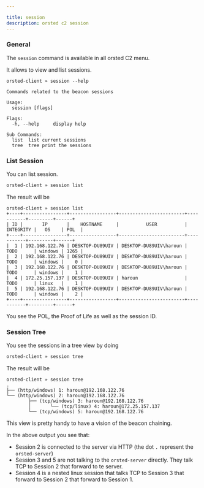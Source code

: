 ```yaml
---

title: session
description: orsted c2 session
---
```


### General

The `session` command is available in all orsted C2 menu.

It allows to view and list sessions.

```
orsted-client » session --help

Commands related to the beacon sessions

Usage:
  session [flags]

Flags:
  -h, --help     display help

Sub Commands:
  list  list current sessions
  tree  tree print the sessions
```

### List Session

You can list session.

```bash
orsted-client » session list
```

The result will be

```
orsted-client » session list
+----+----------------+-----------------+------------------------+-----------+---------+------+
| ID |       IP       |    HOSTNAME     |          USER          | INTEGRITY |   OS    | POL  |
+----+----------------+-----------------+------------------------+-----------+---------+------+
|  1 | 192.168.122.76 | DESKTOP-DU89UIV | DESKTOP-DU89UIV\haroun | TODO      | windows | 1265 |
|  2 | 192.168.122.76 | DESKTOP-DU89UIV | DESKTOP-DU89UIV\haroun | TODO      | windows |    0 |
|  3 | 192.168.122.76 | DESKTOP-DU89UIV | DESKTOP-DU89UIV\haroun | TODO      | windows |    1 |
|  4 | 172.25.157.137 | DESKTOP-DU89UIV | haroun                 | TODO      | linux   |    1 |
|  5 | 192.168.122.76 | DESKTOP-DU89UIV | DESKTOP-DU89UIV\haroun | TODO      | windows |    2 |
+----+----------------+-----------------+------------------------+-----------+---------+------+
```

You see the POL, the Proof of Life as well as the session ID.


### Session Tree

You see the sessions in a tree view by doing

```bash
orsted-client » session tree
```

The result will be

```
orsted-client » session tree
.
├── (http/windows) 1: haroun@192.168.122.76
└── (http/windows) 2: haroun@192.168.122.76
        ├── (tcp/windows) 3: haroun@192.168.122.76
        │       └── (tcp/linux) 4: haroun@172.25.157.137
        └── (tcp/windows) 5: haroun@192.168.122.76
```

This view is pretty handy to have a vision of the beacon chaining.

In the above output you see that:
- Session 2 is connected to the server via HTTP (the dot `.` represent the `orsted-server`)
- Session 3 and 5 are not talking to the `orsted-server` directly. They talk TCP to Session 2 that forward to te server.
- Session 4 is a nested linux session that talks TCP to Session 3 that forward to Session 2 that forward to Session 1. 
